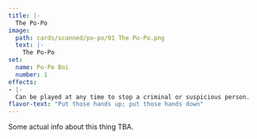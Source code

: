 ```yaml
---
title: |-
  The Po-Po
image: 
  path: cards/scanned/po-po/01 The Po-Po.png
  text: |-
    The Po-Po
set:
  name: Po-Po Boi
  number: 1
effects: 
- |-
  Can be played at any time to stop a criminal or suspicious person.
flavor-text: "Put those hands up; put those hands down"
---
```

Some actual info about this thing TBA.
